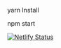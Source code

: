yarn Install

npm start

[![Netlify Status](https://api.netlify.com/api/v1/badges/2276d571-1763-4d61-a10a-aac751ad6fbf/deploy-status)](https://app.netlify.com/sites/amazing-pike-98af0e/deploys)
